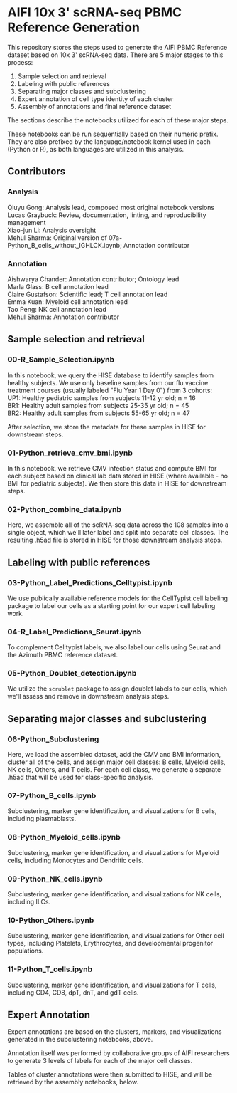 # AIFI 10x 3' scRNA-seq PBMC Reference Generation

This repository stores the steps used to generate the AIFI PBMC Reference dataset based on 10x 3' scRNA-seq data. There are 5 major stages to this process:  
1. Sample selection and retrieval
2. Labeling with public references
3. Separating major classes and subclustering
4. Expert annotation of cell type identity of each cluster
5. Assembly of annotations and final reference dataset

The sections describe the notebooks utilized for each of these major steps.

These notebooks can be run sequentially based on their numeric prefix. They are also prefixed by the language/notebook kernel used in each (Python or R), as both languages are utilized in this analysis.

## Contributors

### Analysis
Qiuyu Gong: Analysis lead, composed most original notebook versions  
Lucas Graybuck: Review, documentation, linting, and reproducibility management  
Xiao-jun Li: Analysis oversight  
Mehul Sharma: Original version of 07a-Python_B_cells_without_IGHLCK.ipynb; Annotation contributor  

### Annotation
Aishwarya Chander: Annotation contributor; Ontology lead    
Marla Glass: B cell annotation lead  
Claire Gustafson: Scientific lead; T cell annotation lead  
Emma Kuan: Myeloid cell annotation lead  
Tao Peng: NK cell annotation lead  
Mehul Sharma: Annotation contributor  

## Sample selection and retrieval

### 00-R_Sample_Selection.ipynb
In this notebook, we query the HISE database to identify samples from healthy subjects. We use only baseline samples from our flu vaccine treatment courses (usually labeled "Flu Year 1 Day 0") from 3 cohorts:  
UP1: Healthy pediatric samples from subjects 11-12 yr old; n = 16  
BR1: Healthy adult samples from subjects 25-35 yr old; n = 45  
BR2: Healthy adult samples from subjects 55-65 yr old; n = 47

After selection, we store the metadata for these samples in HISE for downstream steps.

### 01-Python_retrieve_cmv_bmi.ipynb
In this notebook, we retrieve CMV infection status and compute BMI for each subject based on clinical lab data stored in HISE (where available - no BMI for pediatric subjects). We then store this data in HISE for downstream steps.

### 02-Python_combine_data.ipynb
Here, we assemble all of the scRNA-seq data across the 108 samples into a single object, which we'll later label and split into separate cell classes. The resulting .h5ad file is stored in HISE for those downstream analysis steps.

## Labeling with public references

### 03-Python_Label_Predictions_Celltypist.ipynb
We use publically available reference models for the CellTypist cell labeling package to label our cells as a starting point for our expert cell labeling work.

### 04-R_Label_Predictions_Seurat.ipynb
To complement Celltypist labels, we also label our cells using Seurat and the Azimuth PBMC reference dataset.

### 05-Python_Doublet_detection.ipynb
We utilize the `scrublet` package to assign doublet labels to our cells, which we'll assess and remove in downstream analysis steps.

## Separating major classes and subclustering

### 06-Python_Subclustering
Here, we load the assembled dataset, add the CMV and BMI information, cluster all of the cells, and assign major cell classes: B cells, Myeloid cells, NK cells, Others, and T cells. For each cell class, we generate a separate .h5ad that will be used for class-specific analysis.

### 07-Python_B_cells.ipynb
Subclustering, marker gene identification, and visualizations for B cells, including plasmablasts.

### 08-Python_Myeloid_cells.ipynb
Subclustering, marker gene identification, and visualizations for Myeloid cells, including Monocytes and Dendritic cells.

### 09-Python_NK_cells.ipynb
Subclustering, marker gene identification, and visualizations for NK cells, including ILCs.

### 10-Python_Others.ipynb
Subclustering, marker gene identification, and visualizations for Other cell types, including Platelets, Erythrocytes, and developmental progenitor populations.

### 11-Python_T_cells.ipynb
Subclustering, marker gene identification, and visualizations for T cells, including CD4, CD8, dpT, dnT, and gdT cells.

## Expert Annotation

Expert annotations are based on the clusters, markers, and visualizations generated in the subclustering notebooks, above.

Annotation itself was performed by collaborative groups of AIFI researchers to generate 3 levels of labels for each of the major cell classes.

Tables of cluster annotations were then submitted to HISE, and will be retrieved by the assembly notebooks, below.

